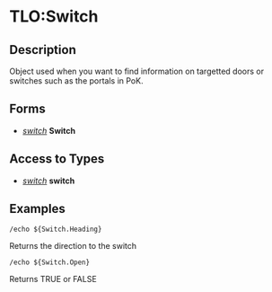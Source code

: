 # TLO:Switch

## Description

Object used when you want to find information on targetted doors or switches such as the portals in PoK.

## Forms

* [_switch_](../data-types/datatype-switch.md) **Switch**

## Access to Types

* [_switch_](../data-types/datatype-switch.md) **switch**

## Examples

`/echo ${Switch.Heading}`

Returns the direction to the switch

`/echo ${Switch.Open}`

Returns TRUE or FALSE
